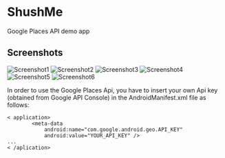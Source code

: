 # ShushMe
Google Places API demo app

## Screenshots

![Screenshot1](screenshots/screen_1.png) ![Screenshot2](screenshots/screen_2.png) ![Screenshot3](screenshots/screen_3.png)
![Screenshot4](screenshots/screen_4.png) ![Screenshot5](screenshots/screen_5.png) ![Screenshot6](screenshots/screen_6.png)

In order to use the Google Places Api, you have to insert your own Api key (obtained from Google API Console) in the AndroidManifest.xml file as follows:
``` 
< application>
        <meta-data
            android:name="com.google.android.geo.API_KEY"
            android:value="YOUR_API_KEY" />
... 
< /aplication>
```
